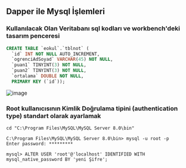 ## Dapper ile Mysql İşlemleri ##

### Kullanılacak Olan Veritabanı sql kodları ve workbench'deki tasarım  penceresi ###

```sql
CREATE TABLE `eokul`.`tblnot` (
  `id` INT NOT NULL AUTO_INCREMENT,
  `ogrenciAdSoyad` VARCHAR(45) NOT NULL,
  `puan1` TINYINT(3) NOT NULL,
  `puan2` TINYINT(3) NOT NULL,
  `ortalama` DOUBLE NOT NULL,
  PRIMARY KEY (`id`));
```

![image](https://user-images.githubusercontent.com/28144917/166909704-b41ab263-4a34-4110-860d-a1694173e9ef.png)

### Root kullanıcısının Kimlik Doğrulama tipini  (authentication type) standart olarak ayarlamak ###
```
cd "C:\Program Files\MySQL\MySQL Server 8.0\bin"

C:\Program Files\MySQL\MySQL Server 8.0\bin> mysql -u root -p
Enter password: *********

mysql> ALTER USER 'root'@'localhost' IDENTIFIED WITH mysql_native_password BY 'yeni Şifre';

```
